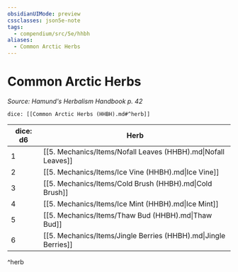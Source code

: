 ```yaml
---
obsidianUIMode: preview
cssclasses: json5e-note
tags:
  - compendium/src/5e/hhbh
aliases:
  - Common Arctic Herbs
---
```

# Common Arctic Herbs
*Source: Hamund's Herbalism Handbook p. 42* 

`dice: [[Common Arctic Herbs (HHBH).md#^herb]]`

| dice: d6 | Herb |
|----------|------|
| 1 | [[5. Mechanics/Items/Nofall Leaves (HHBH).md\|Nofall Leaves]] |
| 2 | [[5. Mechanics/Items/Ice Vine (HHBH).md\|Ice Vine]] |
| 3 | [[5. Mechanics/Items/Cold Brush (HHBH).md\|Cold Brush]] |
| 4 | [[5. Mechanics/Items/Ice Mint (HHBH).md\|Ice Mint]] |
| 5 | [[5. Mechanics/Items/Thaw Bud (HHBH).md\|Thaw Bud]] |
| 6 | [[5. Mechanics/Items/Jingle Berries (HHBH).md\|Jingle Berries]] |
^herb
